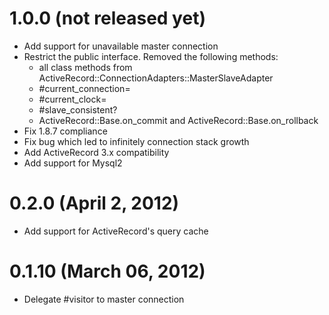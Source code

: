 # 1.0.0 (not released yet)

* Add support for unavailable master connection
* Restrict the public interface. Removed the following methods:
  * all class methods from ActiveRecord::ConnectionAdapters::MasterSlaveAdapter
  * #current_connection=
  * #current_clock=
  * #slave_consistent?
  * ActiveRecord::Base.on_commit and ActiveRecord::Base.on_rollback
* Fix 1.8.7 compliance
* Fix bug which led to infinitely connection stack growth
* Add ActiveRecord 3.x compatibility
* Add support for Mysql2

# 0.2.0 (April 2, 2012)

* Add support for ActiveRecord's query cache

# 0.1.10 (March 06, 2012)

* Delegate #visitor to master connection
